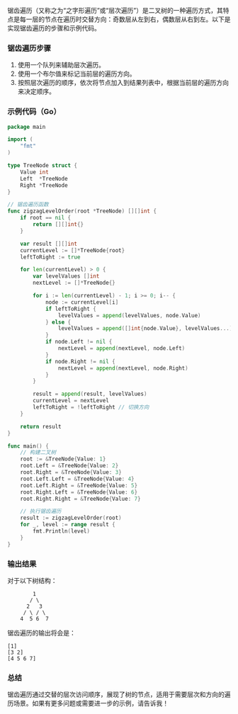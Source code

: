 锯齿遍历（又称之为“之字形遍历”或“层次遍历”）是二叉树的一种遍历方式，其特点是每一层的节点在遍历时交替方向：奇数层从左到右，偶数层从右到左。以下是实现锯齿遍历的步骤和示例代码。

### 锯齿遍历步骤

1. 使用一个队列来辅助层次遍历。
2. 使用一个布尔值来标记当前层的遍历方向。
3. 按照层次遍历的顺序，依次将节点加入到结果列表中，根据当前层的遍历方向来决定顺序。

### 示例代码（Go）

```go
package main

import (
	"fmt"
)

type TreeNode struct {
	Value int
	Left  *TreeNode
	Right *TreeNode
}

// 锯齿遍历函数
func zigzagLevelOrder(root *TreeNode) [][]int {
	if root == nil {
		return [][]int{}
	}

	var result [][]int
	currentLevel := []*TreeNode{root}
	leftToRight := true

	for len(currentLevel) > 0 {
		var levelValues []int
		nextLevel := []*TreeNode{}

		for i := len(currentLevel) - 1; i >= 0; i-- {
			node := currentLevel[i]
			if leftToRight {
				levelValues = append(levelValues, node.Value)
			} else {
				levelValues = append([]int{node.Value}, levelValues...)
			}
			if node.Left != nil {
				nextLevel = append(nextLevel, node.Left)
			}
			if node.Right != nil {
				nextLevel = append(nextLevel, node.Right)
			}
		}

		result = append(result, levelValues)
		currentLevel = nextLevel
		leftToRight = !leftToRight // 切换方向
	}

	return result
}

func main() {
	// 构建二叉树
	root := &TreeNode{Value: 1}
	root.Left = &TreeNode{Value: 2}
	root.Right = &TreeNode{Value: 3}
	root.Left.Left = &TreeNode{Value: 4}
	root.Left.Right = &TreeNode{Value: 5}
	root.Right.Left = &TreeNode{Value: 6}
	root.Right.Right = &TreeNode{Value: 7}

	// 执行锯齿遍历
	result := zigzagLevelOrder(root)
	for _, level := range result {
		fmt.Println(level)
	}
}
```

### 输出结果

对于以下树结构：

```
        1
       / \
      2   3
     / \ / \
    4  5 6  7
```

锯齿遍历的输出将会是：

```
[1]
[3 2]
[4 5 6 7]
```

### 总结

锯齿遍历通过交替的层次访问顺序，展现了树的节点，适用于需要层次和方向的遍历场景。如果有更多问题或需要进一步的示例，请告诉我！